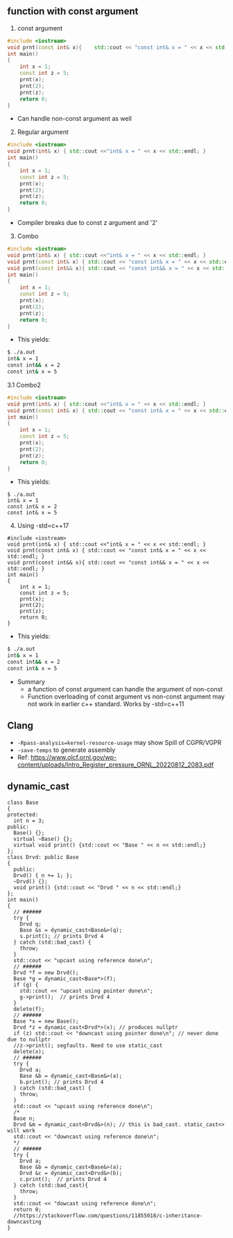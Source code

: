 ## function with const argument
1. const argument
```cpp
#include <iostream>
void prnt(const int& x){    std::cout << "const int& x = " << x << std::endl; }
int main()
{
    int x = 1;
    const int z = 5;
    prnt(x);
    prnt(2);
    prnt(z);
    return 0;
}
```
- Can handle non-const argument as well
2. Regular argument
```cpp
#include <iostream>
void prnt(int& x) { std::cout <<"int& x = " << x << std::endl; }
int main()
{
    int x = 1;
    const int z = 5;
    prnt(x);
    prnt(2);
    prnt(z);
    return 0;
}
```
- Compiler breaks due to const z argument and '2'
3. Combo
```cpp
#include <iostream>
void prnt(int& x) { std::cout <<"int& x = " << x << std::endl; }
void prnt(const int& x) { std::cout << "const int& x = " << x << std::endl; }
void prnt(const int&& x){ std::cout << "const int&& x = " << x << std::endl; }
int main()
{
    int x = 1;
    const int z = 5;
    prnt(x);
    prnt(2);
    prnt(z);
    return 0;
}
```
- This yields:
```bash
$ ./a.out 
int& x = 1
const int&& x = 2
const int& x = 5
```
3.1 Combo2
```cpp
#include <iostream>
void prnt(int& x) { std::cout <<"int& x = " << x << std::endl; }
void prnt(const int& x) { std::cout << "const int& x = " << x << std::endl; }
int main()
{
    int x = 1;
    const int z = 5;
    prnt(x);
    prnt(2);
    prnt(z);
    return 0;
}
```
- This yields:
```
$ ./a.out 
int& x = 1
const int& x = 2
const int& x = 5
```
4. Using -std=c++17
```
#include <iostream>
void prnt(int& x) { std::cout <<"int& x = " << x << std::endl; }
void prnt(const int& x) { std::cout << "const int& x = " << x << std::endl; }
void prnt(const int&& x){ std::cout << "const int&& x = " << x << std::endl; }
int main()
{
    int x = 1;
    const int z = 5;
    prnt(x);
    prnt(2);
    prnt(z);
    return 0;
}
```
- This yields:
```bash
$ ./a.out 
int& x = 1
const int&& x = 2
const int& x = 5
```
- Summary
    - a function of const argument can handle the argument of non-const
    - Function overloading of const argument vs non-const argument may not work in earlier c++ standard. Works by -std=c++11

## Clang
- `-Rpass-analysis=kernel-resource-usage` may show Spill of CGPR/VGPR
- `-save-temps` to generate assembly
- Ref: https://www.olcf.ornl.gov/wp-content/uploads/Intro_Register_pressure_ORNL_20220812_2083.pdf

## dynamic_cast
```cpp#include <iostream>
class Base
{
protected:
  int n = 3;
public:
  Base() {};
  virtual ~Base() {};
  virtual void print() {std::cout << "Base " << n << std::endl;}
};
class Drvd: public Base 
{
  public:
  Drvd() { n += 1; };
  ~Drvd() {};
  void print() {std::cout << "Drvd " << n << std::endl;}
};
int main() 
{
  // ######
  try {
    Drvd q;
    Base &s = dynamic_cast<Base&>(q);
    s.print(); // prints Drvd 4  
  } catch (std::bad_cast) {
    throw;
  }
  std::cout << "upcast using reference done\n"; 
  // ######  
  Drvd *f = new Drvd();
  Base *g = dynamic_cast<Base*>(f);
  if (g) {
    std::cout << "upcast using pointer done\n"; 
    g->print();  // prints Drvd 4
  }
  delete(f);
  // ######
  Base *x = new Base();
  Drvd *z = dynamic_cast<Drvd*>(x); // produces nullptr
  if (z) std::cout << "downcast using pointer done\n"; // never done due to nullptr
  //z->print(); segfaults. Need to use static_cast
  delete(x);
  // ######
  try {
    Drvd a; 
    Base &b = dynamic_cast<Base&>(a);
    b.print(); // prints Drvd 4
  } catch (std::bad_cast) {
    throw;
  }
  std::cout << "upcast using reference done\n"; 
  /*
  Base n; 
  Drvd &m = dynamic_cast<Drvd&>(n); // this is bad_cast. static_cast<> will work
  std::cout << "downcast using reference done\n"; 
  */
  // ######
  try {
    Drvd a; 
    Base &b = dynamic_cast<Base&>(a);
    Drvd &c = dynamic_cast<Drvd&>(b);
    c.print();  // prints Drvd 4
  } catch (std::bad_cast){
    throw;
  }
  std::cout << "dowcast using reference done\n"; 
  return 0;
  //https://stackoverflow.com/questions/11855018/c-inheritance-downcasting
}
```
